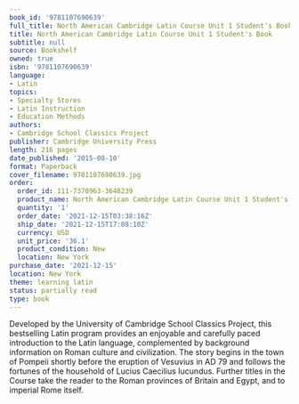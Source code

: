 ```yaml
---
book_id: '9781107690639'
full_title: North American Cambridge Latin Course Unit 1 Student's Book
title: North American Cambridge Latin Course Unit 1 Student's Book
subtitle: null
source: Bookshelf
owned: true
isbn: '9781107690639'
language:
- Latin
topics:
- Specialty Stores
- Latin Instruction
- Education Methods
authors:
- Cambridge School Classics Project
publisher: Cambridge University Press
length: 216 pages
date_published: '2015-08-10'
format: Paperback
cover_filename: 9781107690639.jpg
order:
  order_id: 111-7370963-3648239
  product_name: North American Cambridge Latin Course Unit 1 Student's Book
  quantity: '1'
  order_date: '2021-12-15T03:38:16Z'
  ship_date: '2021-12-15T17:08:10Z'
  currency: USD
  unit_price: '36.1'
  product_condition: New
  location: New York
purchase_date: '2021-12-15'
location: New York
theme: learning latin
status: partially read
type: book
---
```

Developed by the University of Cambridge School Classics Project, this bestselling Latin program provides an enjoyable and carefully paced introduction to the Latin language, complemented by background information on Roman culture and civilization. The story begins in the town of Pompeii shortly before the eruption of Vesuvius in AD 79 and follows the fortunes of the household of Lucius Caecilius Iucundus. Further titles in the Course take the reader to the Roman provinces of Britain and Egypt, and to imperial Rome itself.

